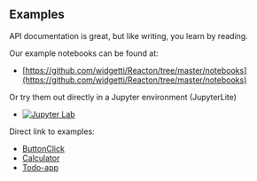 
## Examples

API documentation is great, but like writing, you learn by reading.

Our example notebooks can be found at:

   * [https://github.com/widgetti/Reacton/tree/master/notebooks](https://github.com/widgetti/Reacton/tree/master/notebooks)


Or try them out directly in a Jupyter environment (JupyterLite)

   * [![Jupyter Lab](https://jupyterlite.rtfd.io/en/latest/_static/badge.svg)](https://Reacton.readthedocs.io/en/latest/_output/lab/index.html)

Direct link to examples:

   * [ButtonClick](https://Reacton.readthedocs.io/en/latest/_output/lab/index.html?path=click-button.ipynb)
   * [Calculator](https://Reacton.readthedocs.io/en/latest/_output/lab/index.html?path=calculator.ipynb)
   * [Todo-app](https://Reacton.readthedocs.io/en/latest/_output/lab/index.html?path=todo-app.ipynb)
